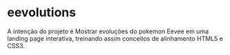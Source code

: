 # eevolutions

A intenção do projeto é Mostrar evoluções do pokemon Eevee em uma landing page interativa, treinando assim conceitos de alinhamento HTML5 e CSS3.
